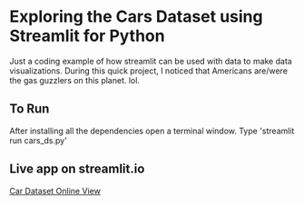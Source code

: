 # Exploring the Cars Dataset using Streamlit for Python

Just a coding example of how streamlit can be used with data to make data visualizations.  During this quick project, I noticed that Americans are/were the gas guzzlers on this planet.  lol.


## To Run
After installing all the dependencies open a terminal window.
Type 'streamlit run cars_ds.py'

## Live app on streamlit.io
[Car Dataset Online View](https://garyvaughan1221-cars-ds-cars-ds-7kfp2z.streamlit.app/)
